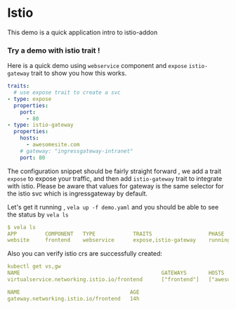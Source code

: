 #   Istio

This demo is a quick application intro to istio-addon

### Try a demo with istio trait !
Here is a quick demo using `webservice` component and `expose` `istio-gateway` trait to show you how this works.
```yaml
traits:
  # use expose trait to create a svc
- type: expose
  properties:
    port:
      - 80
- type: istio-gateway
  properties:
    hosts:
      - awesomesite.com
    # gateway: "ingressgateway-intranet"
    port: 80

```
The configuration snippet should be fairly straight forward , we add a trait `expose` to expose your traffic, and then add `istio-gateway` trait to integrate with istio.
Please be aware that values for gateway is the same selector for the istio svc which is ingressgateway by default.

Let's get it running , `vela up -f demo.yaml` and you should be able to see the status by `vela ls`
```yaml
$ vela ls                                                                                                                                                                                                                                                          
APP        	COMPONENT  	TYPE           	TRAITS              	PHASE  	HEALTHY	STATUS   	CREATED-TIME
website    	frontend   	webservice     	expose,istio-gateway	running	healthy	Ready:1/1	2022-05-18 21:22:56 +0800 CST
```
Also you can verify istio crs are successfully created:
```yaml
kubectl get vs,gw                                                                                                                                                                                                                                     
NAME                                             GATEWAYS       HOSTS                             AGE
virtualservice.networking.istio.io/frontend      ["frontend"]   ["awesomesite.com"]   14h

NAME                                   AGE
gateway.networking.istio.io/frontend   14h
```